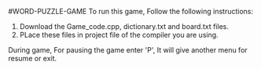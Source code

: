 #WORD-PUZZLE-GAME
To run this game, Follow the following instructions:
1. Download the Game_code.cpp, dictionary.txt and board.txt files.
2. PLace these files in project file of the compiler you are using.

During game, For pausing the game enter 'P', It will give another menu for resume or exit.
